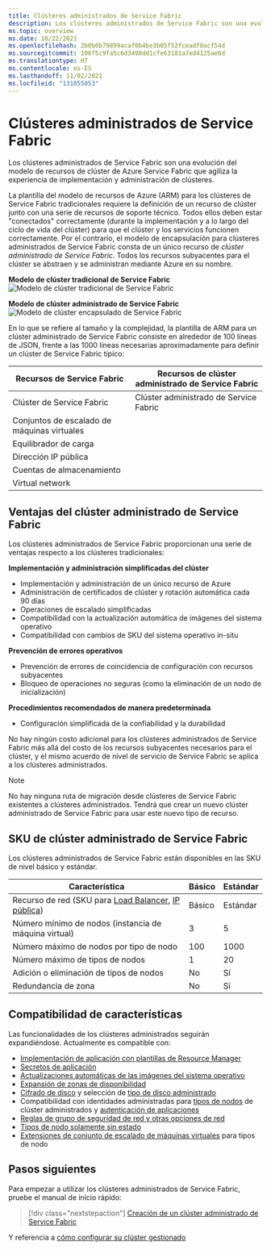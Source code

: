 ```yaml
---
title: Clústeres administrados de Service Fabric
description: Los clústeres administrados de Service Fabric son una evolución del modelo de recursos de clúster de Azure Service Fabric que agiliza la implementación y la administración de clústeres.
ms.topic: overview
ms.date: 10/22/2021
ms.openlocfilehash: 2b0b0b79899acaf0b4be3b05f52fceadf8acf54d
ms.sourcegitcommit: 106f5c9fa5c6d3498dd1cfe63181a7ed4125ae6d
ms.translationtype: HT
ms.contentlocale: es-ES
ms.lasthandoff: 11/02/2021
ms.locfileid: "131055053"
---
```

# <a name="service-fabric-managed-clusters"></a>Clústeres administrados de Service Fabric

Los clústeres administrados de Service Fabric son una evolución del modelo de recursos de clúster de Azure Service Fabric que agiliza la experiencia de implementación y administración de clústeres.

La plantilla del modelo de recursos de Azure (ARM) para los clústeres de Service Fabric tradicionales requiere la definición de un recurso de clúster junto con una serie de recursos de soporte técnico. Todos ellos deben estar "conectados" correctamente (durante la implementación y a lo largo del ciclo de vida del clúster) para que el clúster y los servicios funcionen correctamente. Por el contrario, el modelo de encapsulación para clústeres administrados de Service Fabric consta de un único recurso de *clúster administrado de Service Fabric*. Todos los recursos subyacentes para el clúster se abstraen y se administran mediante Azure en su nombre.

**Modelo de clúster tradicional de Service Fabric**
![Modelo de clúster tradicional de Service Fabric][sf-composition]

**Modelo de clúster administrado de Service Fabric**
![Modelo de clúster encapsulado de Service Fabric][sf-encapsulation]

En lo que se refiere al tamaño y la complejidad, la plantilla de ARM para un clúster administrado de Service Fabric consiste en alrededor de 100 líneas de JSON, frente a las 1000 líneas necesarias aproximadamente para definir un clúster de Service Fabric típico:

| Recursos de Service Fabric | Recursos de clúster administrado de Service Fabric |
|----------|-----------|
| Clúster de Service Fabric | Clúster administrado de Service Fabric |
| Conjuntos de escalado de máquinas virtuales | |
| Equilibrador de carga | |
| Dirección IP pública | |
| Cuentas de almacenamiento | |
| Virtual network | |

## <a name="service-fabric-managed-cluster-advantages"></a>Ventajas del clúster administrado de Service Fabric
Los clústeres administrados de Service Fabric proporcionan una serie de ventajas respecto a los clústeres tradicionales:

**Implementación y administración simplificadas del clúster**
- Implementación y administración de un único recurso de Azure
- Administración de certificados de clúster y rotación automática cada 90 días
- Operaciones de escalado simplificadas
- Compatibilidad con la actualización automática de imágenes del sistema operativo
- Compatibilidad con cambios de SKU del sistema operativo in-situ

**Prevención de errores operativos**
- Prevención de errores de coincidencia de configuración con recursos subyacentes
- Bloqueo de operaciones no seguras (como la eliminación de un nodo de inicialización)

**Procedimientos recomendados de manera predeterminada**
- Configuración simplificada de la confiabilidad y la durabilidad

No hay ningún costo adicional para los clústeres administrados de Service Fabric más allá del costo de los recursos subyacentes necesarios para el clúster, y el mismo acuerdo de nivel de servicio de Service Fabric se aplica a los clústeres administrados.

> [!NOTE]
> No hay ninguna ruta de migración desde clústeres de Service Fabric existentes a clústeres administrados. Tendrá que crear un nuevo clúster administrado de Service Fabric para usar este nuevo tipo de recurso.

## <a name="service-fabric-managed-cluster-skus"></a>SKU de clúster administrado de Service Fabric

Los clústeres administrados de Service Fabric están disponibles en las SKU de nivel básico y estándar.

| Característica | Básico | Estándar |
| ------- | ----- | -------- |
| Recurso de red (SKU para [Load Balancer](../load-balancer/skus.md), [IP pública](../virtual-network/ip-services/public-ip-addresses.md)) | Básico | Estándar |
| Número mínimo de nodos (instancia de máquina virtual) | 3 | 5 |
| Número máximo de nodos por tipo de nodo | 100 | 1000 |
| Número máximo de tipos de nodos | 1 | 20 |
| Adición o eliminación de tipos de nodos | No | Sí |
| Redundancia de zona | No | Sí |

## <a name="feature-support"></a>Compatibilidad de características

Las funcionalidades de los clústeres administrados seguirán expandiéndose. Actualmente es compatible con:

* [Implementación de aplicación con plantillas de Resource Manager](how-to-managed-cluster-app-deployment-template.md)
* [Secretos de aplicación](how-to-managed-cluster-application-secrets.md)
* [Actualizaciones automáticas de las imágenes del sistema operativo](how-to-managed-cluster-modify-node-type.md#enable-automatic-os-image-upgrades)
* [Expansión de zonas de disponibilidad](how-to-managed-cluster-availability-zones.md)
* [Cifrado de disco](how-to-enable-managed-cluster-disk-encryption.md) y selección de [tipo de disco administrado](how-to-managed-cluster-managed-disk.md)
* Compatibilidad con identidades administradas para [tipos de nodos](how-to-managed-identity-managed-cluster-virtual-machine-scale-sets.md) de clúster administrados y [autenticación de aplicaciones](how-to-managed-cluster-application-managed-identity.md)
* [Reglas de grupo de seguridad de red y otras opciones de red](how-to-managed-cluster-networking.md)
* [Tipos de nodo solamente sin estado](how-to-managed-cluster-stateless-node-type.md)
* [Extensiones de conjunto de escalado de máquinas virtuales](how-to-managed-cluster-vmss-extension.md) para tipos de nodo

## <a name="next-steps"></a>Pasos siguientes

Para empezar a utilizar los clústeres administrados de Service Fabric, pruebe el manual de inicio rápido:

> [!div class="nextstepaction"]
> [Creación de un clúster administrado de Service Fabric](quickstart-managed-cluster-template.md)

Y referencia a [cómo configurar su clúster gestionado](how-to-managed-cluster-configuration.md)

[sf-composition]: ./media/overview-managed-cluster/sfrp-composition-resource.png
[sf-encapsulation]: ./media/overview-managed-cluster/sfrp-encapsulated-resource.png